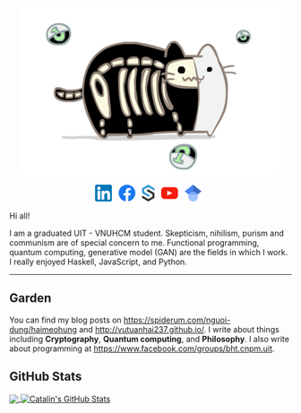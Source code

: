 <p align="center">
  <img width="460" height="300" src="https://github.com/vutuanhai237/vutuanhai237/blob/main/cat.gif">
</p>

<p align='center'>
<a href="https://www.linkedin.com/in/vutuanhai237"><img height="30" src="https://github.com/vutuanhai237/vutuanhai237/blob/main/linkined.png"></a>&nbsp;&nbsp;
<a href="https://www.facebook.com/vutuanhai237"><img height="30" src="https://github.com/vutuanhai237/vutuanhai237/blob/main/facebook.png"></a>&nbsp;&nbsp;
<a href="https://spiderum.com/nguoi-dung/haimeohung"><img height="30" src="https://github.com/vutuanhai237/vutuanhai237/blob/main/spiderum.png"></a>&nbsp;&nbsp;
<a href="https://www.youtube.com/c/V%C5%A9Tu%E1%BA%A5nH%E1%BA%A3i"><img height="30" src="https://github.com/vutuanhai237/vutuanhai237/blob/main/youtube.png"></a>&nbsp;&nbsp;
<a href="https://scholar.google.com/citations?user=Tu074rcAAAAJ"><img height="30" src="https://github.com/vutuanhai237/vutuanhai237/blob/main/scholar.png"></a>&nbsp;&nbsp;
  
</p>
Hi all!

I am a graduated UIT - VNUHCM student. Skepticism, nihilism, purism and communism are of special concern to me. Functional programming, quantum computing, generative model (GAN) are the fields in which I work. I really enjoyed Haskell, JavaScript, and Python.

  ---
  
## Garden

You can find my blog posts on https://spiderum.com/nguoi-dung/haimeohung and http://vutuanhai237.github.io/. I write about things including **Cryptography**, **Quantum computing**, and **Philosophy**. I also write about programming at https://www.facebook.com/groups/bht.cnpm.uit.
  
## GitHub Stats

<a href="https://github.com/vutuanhai237/vutuanhai237">
  <img align="center" src="https://github-readme-stats.vercel.app/api/top-langs/?username=vutuanhai237&hide=java,html&title_color=ffffff&text_color=c9cacc&icon_color=2bbc8a&bg_color=1d1f21" />
</a>

<a href="https://github.com/vutuanhai237/vutuanhai237">
  <img align="center" src="https://github-readme-stats.vercel.app/api?username=vutuanhai237&show_icons=true&line_height=27&count_private=true&title_color=ffffff&text_color=c9cacc&icon_color=2bbc8a&bg_color=1d1f21" alt="Catalin's GitHub Stats" />
</a>
